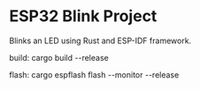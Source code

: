 # ESP32 Blink Project

Blinks an LED using Rust and ESP-IDF framework.

build:
cargo build --release

flash:
cargo espflash flash --monitor --release